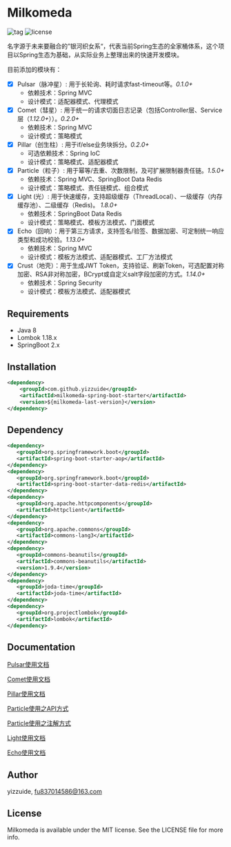 # Milkomeda
![tag](https://img.shields.io/github/tag/yizzuide/Milkomeda.svg) ![license](https://img.shields.io/github/license/yizzuide/Milkomeda.svg)

名字源于未来要融合的”银河织女系“，代表当前Spring生态的全家桶体系，这个项目以Spring生态为基础，从实际业务上整理出来的快速开发模块。

目前添加的模块有：
- [x] Pulsar（脉冲星）: 用于长轮询、耗时请求fast-timeout等。*0.1.0+*
    * 依赖技术：Spring MVC
    * 设计模式：适配器模式、代理模式
- [x] Comet（彗星）:  用于统一的请求切面日志记录（包括Controller层、Service层（*1.12.0+*））。*0.2.0+*
    * 依赖技术：Spring MVC
    * 设计模式：策略模式
- [x] Pillar（创生柱）: 用于if/else业务块拆分。*0.2.0+*
    * 可选依赖技术：Spring IoC
    * 设计模式：策略模式、适配器模式
- [x] Particle（粒子）: 用于幂等/去重、次数限制，及可扩展限制器责任链。*1.5.0+*
    * 依赖技术：Spring MVC、SpringBoot Data Redis
    * 设计模式：策略模式、责任链模式、组合模式
- [x] Light (光）: 用于快速缓存，支持超级缓存（ThreadLocal）、一级缓存（内存缓存池）、二级缓存（Redis)。 *1.8.0+*
    * 依赖技术：SpringBoot Data Redis
    * 设计模式：策略模式、模板方法模式、门面模式
- [x] Echo（回响）：用于第三方请求，支持签名/验签、数据加密、可定制统一响应类型和成功校验。*1.13.0+*
    * 依赖技术：Spring MVC
    * 设计模式：模板方法模式、适配器模式、工厂方法模式
- [x] Crust（地壳）：用于生成JWT Token，支持验证、刷新Token，可选配置对称加密、RSA非对称加密，BCrypt或自定义salt字段加密的方式。*1.14.0+*
    * 依赖技术：Spring Security
    * 设计模式：模板方法模式、适配器模式
    
## Requirements
* Java 8
* Lombok 1.18.x
* SpringBoot 2.x

## Installation
```xml
<dependency>
    <groupId>com.github.yizzuide</groupId>
    <artifactId>milkomeda-spring-boot-starter</artifactId>
    <version>${milkomeda-last-version}</version>
</dependency>
```

## Dependency
```xml
<dependency>
   <groupId>org.springframework.boot</groupId>
   <artifactId>spring-boot-starter-aop</artifactId>
</dependency>
<dependency>
   <groupId>org.springframework.boot</groupId>
   <artifactId>spring-boot-starter-data-redis</artifactId>
</dependency>
<dependency>
   <groupId>org.apache.httpcomponents</groupId>
   <artifactId>httpclient</artifactId>
</dependency>
<dependency>
   <groupId>org.apache.commons</groupId>
   <artifactId>commons-lang3</artifactId>
</dependency>
<dependency>
   <groupId>commons-beanutils</groupId>
   <artifactId>commons-beanutils</artifactId>
   <version>1.9.4</version>
</dependency>
<dependency>
   <groupId>joda-time</groupId>
   <artifactId>joda-time</artifactId>
</dependency>
<dependency>
   <groupId>org.projectlombok</groupId>
   <artifactId>lombok</artifactId>
</dependency>
```

## Documentation
[Pulsar使用文档](https://github.com/yizzuide/Milkomeda/wiki/Pulsar%E6%A8%A1%E5%9D%97%E4%BD%BF%E7%94%A8)

[Comet使用文档](https://github.com/yizzuide/Milkomeda/wiki/Comet%E6%A8%A1%E5%9D%97%E4%BD%BF%E7%94%A8)

[Pillar使用文档](https://github.com/yizzuide/Milkomeda/wiki/Pillar%E6%A8%A1%E5%9D%97%E4%BD%BF%E7%94%A8)

[Particle使用之API方式](https://github.com/yizzuide/Milkomeda/wiki/Particle%E6%A8%A1%E5%9D%97%E4%BD%BF%E7%94%A8%E4%B9%8BAPI%E6%96%B9%E5%BC%8F)

[Particle使用之注解方式](https://github.com/yizzuide/Milkomeda/wiki/Particle%E6%A8%A1%E5%9D%97%E4%BD%BF%E7%94%A8%E4%B9%8B%E6%B3%A8%E8%A7%A3%E6%96%B9%E5%BC%8F)

[Light使用文档](https://github.com/yizzuide/Milkomeda/wiki/Light%E6%A8%A1%E5%9D%97%E4%BD%BF%E7%94%A8)

[Echo使用文档](https://github.com/yizzuide/Milkomeda/wiki/Echo%E6%A8%A1%E5%9D%97%E7%9A%84%E4%BD%BF%E7%94%A8)

## Author
yizzuide, fu837014586@163.com

## License
Milkomeda is available under the MIT license. See the LICENSE file for more info.

